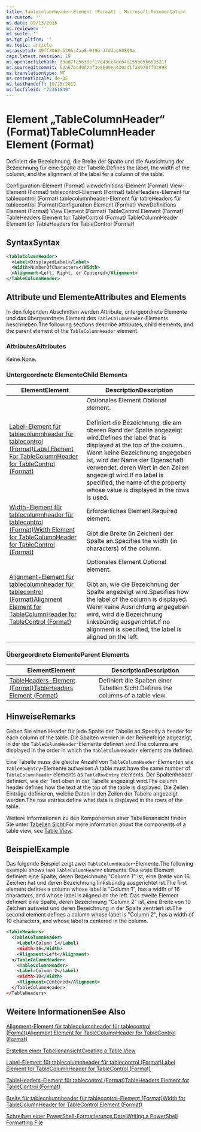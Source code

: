 ```yaml
---
title: Tablecolumnheader-Element (Format) | Microsoft-Dokumentation
ms.custom: ''
ms.date: 09/13/2016
ms.reviewer: ''
ms.suite: ''
ms.tgt_pltfrm: ''
ms.topic: article
ms.assetid: 49ff3062-6396-4aa8-919b-3fd3ac60899a
caps.latest.revision: 19
ms.openlocfilehash: d3ad7fa563def17d43ce4dc64d155b65b650521f
ms.sourcegitcommit: 52a67bcd9d7bf3e8600ea4302d1fa8970ff9c998
ms.translationtype: MT
ms.contentlocale: de-DE
ms.lasthandoff: 10/15/2019
ms.locfileid: "72361849"
---
```

# <a name="tablecolumnheader-element-format"></a><span data-ttu-id="64b97-102">Element „TableColumnHeader“ (Format)</span><span class="sxs-lookup"><span data-stu-id="64b97-102">TableColumnHeader Element (Format)</span></span>

<span data-ttu-id="64b97-103">Definiert die Bezeichnung, die Breite der Spalte und die Ausrichtung der Bezeichnung für eine Spalte der Tabelle.</span><span class="sxs-lookup"><span data-stu-id="64b97-103">Defines the label, the width of the column, and the alignment of the label for a column of the table.</span></span>

<span data-ttu-id="64b97-104">Configuration-Element (Format) viewdefinitions-Element (Format) View-Element (Format) tablecontrol-Element (Format) tableHeaders-Element für tablecontrol (Format) tablecolumnheader-Element für tableHeaders für tablecontrol (Format)</span><span class="sxs-lookup"><span data-stu-id="64b97-104">Configuration Element (Format) ViewDefinitions Element (Format) View Element (Format) TableControl Element (Format) TableHeaders Element for TableControl (Format) TableColumnHeader Element for TableHeaders for TableControl (Format)</span></span>

## <a name="syntax"></a><span data-ttu-id="64b97-105">Syntax</span><span class="sxs-lookup"><span data-stu-id="64b97-105">Syntax</span></span>

```xml
<TableColumnHeader>
  <Label>DisplayedLabel</Label>
  <Width>NumberOfCharacters</Width>
  <Alignment>Left, Right, or Centered</Alignment>
</TableColumnHeader>
```

## <a name="attributes-and-elements"></a><span data-ttu-id="64b97-106">Attribute und Elemente</span><span class="sxs-lookup"><span data-stu-id="64b97-106">Attributes and Elements</span></span>

<span data-ttu-id="64b97-107">In den folgenden Abschnitten werden Attribute, untergeordnete Elemente und das übergeordnete Element des `TableColumnHeader`-Elements beschrieben.</span><span class="sxs-lookup"><span data-stu-id="64b97-107">The following sections describe attributes, child elements, and the parent element of the `TableColumnHeader` element.</span></span>

### <a name="attributes"></a><span data-ttu-id="64b97-108">Attributes</span><span class="sxs-lookup"><span data-stu-id="64b97-108">Attributes</span></span>

<span data-ttu-id="64b97-109">Keine.</span><span class="sxs-lookup"><span data-stu-id="64b97-109">None.</span></span>

### <a name="child-elements"></a><span data-ttu-id="64b97-110">Untergeordnete Elemente</span><span class="sxs-lookup"><span data-stu-id="64b97-110">Child Elements</span></span>

|<span data-ttu-id="64b97-111">Element</span><span class="sxs-lookup"><span data-stu-id="64b97-111">Element</span></span>|<span data-ttu-id="64b97-112">Description</span><span class="sxs-lookup"><span data-stu-id="64b97-112">Description</span></span>|
|-------------|-----------------|
|[<span data-ttu-id="64b97-113">Label-Element für tablecolumnheader für tablecontrol (Format)</span><span class="sxs-lookup"><span data-stu-id="64b97-113">Label Element For TableColumnHeader for TableControl (Format)</span></span>](./label-element-for-tablecolumnheader-for-tablecontrol-format.md)|<span data-ttu-id="64b97-114">Optionales Element.</span><span class="sxs-lookup"><span data-stu-id="64b97-114">Optional element.</span></span><br /><br /> <span data-ttu-id="64b97-115">Definiert die Bezeichnung, die am oberen Rand der Spalte angezeigt wird.</span><span class="sxs-lookup"><span data-stu-id="64b97-115">Defines the label that is displayed at the top of the column.</span></span> <span data-ttu-id="64b97-116">Wenn keine Bezeichnung angegeben ist, wird der Name der Eigenschaft verwendet, deren Wert in den Zeilen angezeigt wird.</span><span class="sxs-lookup"><span data-stu-id="64b97-116">If no label is specified, the name of the property whose value is displayed in the rows is used.</span></span>|
|[<span data-ttu-id="64b97-117">Width-Element für tablecolumnheader für tablecontrol (Format)</span><span class="sxs-lookup"><span data-stu-id="64b97-117">Width Element for TableColumnHeader for TableControl (Format)</span></span>](./width-element-for-tablecolumnheader-for-tablecontrol-format.md)|<span data-ttu-id="64b97-118">Erforderliches Element.</span><span class="sxs-lookup"><span data-stu-id="64b97-118">Required element.</span></span><br /><br /> <span data-ttu-id="64b97-119">Gibt die Breite (in Zeichen) der Spalte an.</span><span class="sxs-lookup"><span data-stu-id="64b97-119">Specifies the width (in characters) of the column.</span></span>|
|[<span data-ttu-id="64b97-120">Alignment-Element für tablecolumnheader für tablecontrol (Format)</span><span class="sxs-lookup"><span data-stu-id="64b97-120">Alignment Element for TableColumnHeader for TableControl (Format)</span></span>](./alignment-element-for-tablecolumnheader-for-tablecontrol-format.md)|<span data-ttu-id="64b97-121">Optionales Element.</span><span class="sxs-lookup"><span data-stu-id="64b97-121">Optional element.</span></span><br /><br /> <span data-ttu-id="64b97-122">Gibt an, wie die Bezeichnung der Spalte angezeigt wird.</span><span class="sxs-lookup"><span data-stu-id="64b97-122">Specifies how the label of the column is displayed.</span></span> <span data-ttu-id="64b97-123">Wenn keine Ausrichtung angegeben wird, wird die Bezeichnung linksbündig ausgerichtet.</span><span class="sxs-lookup"><span data-stu-id="64b97-123">If no alignment is specified, the label is aligned on the left.</span></span>|

### <a name="parent-elements"></a><span data-ttu-id="64b97-124">Übergeordnete Elemente</span><span class="sxs-lookup"><span data-stu-id="64b97-124">Parent Elements</span></span>

|<span data-ttu-id="64b97-125">Element</span><span class="sxs-lookup"><span data-stu-id="64b97-125">Element</span></span>|<span data-ttu-id="64b97-126">Description</span><span class="sxs-lookup"><span data-stu-id="64b97-126">Description</span></span>|
|-------------|-----------------|
|[<span data-ttu-id="64b97-127">TableHeaders-Element (Format)</span><span class="sxs-lookup"><span data-stu-id="64b97-127">TableHeaders Element (Format)</span></span>](./tableheaders-element-format.md)|<span data-ttu-id="64b97-128">Definiert die Spalten einer Tabellen Sicht.</span><span class="sxs-lookup"><span data-stu-id="64b97-128">Defines the columns of a table view.</span></span>|

## <a name="remarks"></a><span data-ttu-id="64b97-129">Hinweise</span><span class="sxs-lookup"><span data-stu-id="64b97-129">Remarks</span></span>

<span data-ttu-id="64b97-130">Geben Sie einen Header für jede Spalte der Tabelle an.</span><span class="sxs-lookup"><span data-stu-id="64b97-130">Specify a header for each column of the table.</span></span> <span data-ttu-id="64b97-131">Die Spalten werden in der Reihenfolge angezeigt, in der die `TableColumnHeader`-Elemente definiert sind.</span><span class="sxs-lookup"><span data-stu-id="64b97-131">The columns are displayed in the order in which the `TableColumnHeader` elements are defined.</span></span>

<span data-ttu-id="64b97-132">Eine Tabelle muss die gleiche Anzahl von `TableColumnHeader`-Elementen wie `TableRowEntry`-Elemente aufweisen.</span><span class="sxs-lookup"><span data-stu-id="64b97-132">A table must have the same number of `TableColumnHeader` elements as `TableRowEntry` elements.</span></span> <span data-ttu-id="64b97-133">Der Spaltenheader definiert, wie der Text oben in der Tabelle angezeigt wird.</span><span class="sxs-lookup"><span data-stu-id="64b97-133">The column header defines how the text at the top of the table is displayed.</span></span> <span data-ttu-id="64b97-134">Die Zeilen Einträge definieren, welche Daten in den Zeilen der Tabelle angezeigt werden.</span><span class="sxs-lookup"><span data-stu-id="64b97-134">The row entries define what data is displayed in the rows of the table.</span></span>

<span data-ttu-id="64b97-135">Weitere Informationen zu den Komponenten einer Tabellenansicht finden Sie unter [Tabellen Sicht](./creating-a-table-view.md).</span><span class="sxs-lookup"><span data-stu-id="64b97-135">For more information about the components of a table view, see [Table View](./creating-a-table-view.md).</span></span>

## <a name="example"></a><span data-ttu-id="64b97-136">Beispiel</span><span class="sxs-lookup"><span data-stu-id="64b97-136">Example</span></span>

<span data-ttu-id="64b97-137">Das folgende Beispiel zeigt zwei `TableColumnHeader`-Elemente.</span><span class="sxs-lookup"><span data-stu-id="64b97-137">The following example shows two `TableColumnHeader` elements.</span></span> <span data-ttu-id="64b97-138">Das erste Element definiert eine Spalte, deren Bezeichnung "Column 1" ist, eine Breite von 16 Zeichen hat und deren Bezeichnung linksbündig ausgerichtet ist.</span><span class="sxs-lookup"><span data-stu-id="64b97-138">The first element defines a column whose label is "Column 1", has a width of 16 characters, and whose label is aligned on the left.</span></span> <span data-ttu-id="64b97-139">Das zweite Element definiert eine Spalte, deren Bezeichnung "Column 2" ist, eine Breite von 10 Zeichen aufweist und deren Bezeichnung in der Spalte zentriert ist.</span><span class="sxs-lookup"><span data-stu-id="64b97-139">The second element defines a column whose label is "Column 2", has a width of 10 characters, and whose label is centered in the column.</span></span>

```xml
<TableHeaders>
  <TableColumnHeader>
    <Label>Column 1</Label)
    <Width>16</Width>
    <Alignment>Left</Alignment>
  </TableColumnHeader>
    <TableColumnHeader>
    <Label>Column 2</Label)
    <Width>10</Width>
    <Alignment>Centered</Alignment>
  </TableColumnHeader>
</TableHeaders>
```

## <a name="see-also"></a><span data-ttu-id="64b97-140">Weitere Informationen</span><span class="sxs-lookup"><span data-stu-id="64b97-140">See Also</span></span>

[<span data-ttu-id="64b97-141">Alignment-Element für tablecolumnheader für tablecontrol (Format)</span><span class="sxs-lookup"><span data-stu-id="64b97-141">Alignment Element for TableColumnHeader for TableControl (Format)</span></span>](./alignment-element-for-tablecolumnheader-for-tablecontrol-format.md)

[<span data-ttu-id="64b97-142">Erstellen einer Tabellenansicht</span><span class="sxs-lookup"><span data-stu-id="64b97-142">Creating a Table View</span></span>](./creating-a-table-view.md)

[<span data-ttu-id="64b97-143">Label-Element für tablecolumnheader für tablecontrol (Format)</span><span class="sxs-lookup"><span data-stu-id="64b97-143">Label Element for TableColumnHeader for TableControl (Format)</span></span>](./label-element-for-tablecolumnheader-for-tablecontrol-format.md)

[<span data-ttu-id="64b97-144">TableHeaders-Element für tablecontrol (Format)</span><span class="sxs-lookup"><span data-stu-id="64b97-144">TableHeaders Element for TableControl (Format)</span></span>](./tableheaders-element-format.md)

[<span data-ttu-id="64b97-145">Breite für tablecolumnheader für tablecontrol-Element (Format)</span><span class="sxs-lookup"><span data-stu-id="64b97-145">Width for TableColumnHeader for TableControl Element (Format)</span></span>](./width-element-for-tablecolumnheader-for-tablecontrol-format.md)

[<span data-ttu-id="64b97-146">Schreiben einer PowerShell-Formatierungs Datei</span><span class="sxs-lookup"><span data-stu-id="64b97-146">Writing a PowerShell Formatting File</span></span>](./writing-a-powershell-formatting-file.md)
